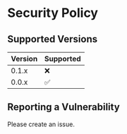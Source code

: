 # Security Policy

## Supported Versions

| Version | Supported          |
| ------- | ------------------ |
| 0.1.x   | :x:                |
| 0.0.x   | :white_check_mark: |


## Reporting a Vulnerability

Please create an issue.

